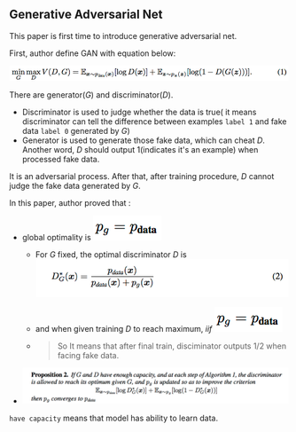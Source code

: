 ## Generative Adversarial Net

This paper is first time to introduce generative adversarial net.

First, author define GAN with equation below:

![image-20180926155603133](static/Generative_Adversarial_Nets/image-20180926155603133.png)

There are generator(*G*) and discriminator(*D*).

- Discriminator is used to judge whether the data is true( it means discriminator can tell the difference between examples `label 1` and fake data `label 0` generated by *G*)
- Generator is used to generate those fake data, which can cheat *D*. Another word, *D* should output 1(indicates it's an example) when processed fake data. 

It is an adversarial process. After that, after training procedure, *D* cannot judge the fake data generated by *G*.

In this paper, author proved that :

- global optimality is ![WX20180926-171246](static/Generative_Adversarial_Nets/WX20180926-171246.png)

  + For *G* fixed, the optimal discriminator *D* is ![WX20180926-170429](static/Generative_Adversarial_Nets/WX20180926-170429.png)

  + and when given training *D* to reach maximum, *iif*  ![WX20180926-171246](static/Generative_Adversarial_Nets/WX20180926-171246.png)

  + > So It means that after final train, disciminator outputs 1/2 when facing  fake data.



+ ![WX20180927-104659](static/Generative_Adversarial_Nets/WX20180927-104659.png)

  

`have capacity` means that model has ability to learn data. 